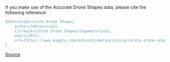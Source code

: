 If you make use of the Accurate Drone Shapes data, please cite the following reference:

``` bibtex 
@dataset{Accurate Drone Shapes,
	author={metavision},
	title={Accurate Drone Shapes/Segmentation},
	year={2021},
	url={https://www.kaggle.com/datasets/metavision/accurate-drone-shapessegmentation}
}
```

[Source](https://www.kaggle.com/datasets/metavision/accurate-drone-shapessegmentation)